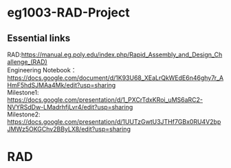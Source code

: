 # eg1003-RAD-Project
## Essential links
RAD:https://manual.eg.poly.edu/index.php/Rapid_Assembly_and_Design_Challenge_(RAD)  
Engineering Notebook：https://docs.google.com/document/d/1K93U68_XEaLrQkWEdE6n46ghy7r_AHmF5hdSJMAa4Mk/edit?usp=sharing   
Milestone1: https://docs.google.com/presentation/d/1_PXCrTdxKRoi_uMS6aRC2-NVYRSdDw-LMadrhfjLvr4/edit?usp=sharing   
Milestone2: https://docs.google.com/presentation/d/1UUTzGwtU3JTHf7GBx0RU4V2bpJMWz5OKGChv2BByLX8/edit?usp=sharing 
# RAD
